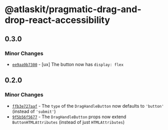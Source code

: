 # @atlaskit/pragmatic-drag-and-drop-react-accessibility

## 0.3.0

### Minor Changes

- [`ee9aa9b7300`](https://bitbucket.org/atlassian/atlassian-frontend/commits/ee9aa9b7300) - [ux] The button now has `display: flex`

## 0.2.0

### Minor Changes

- [`ffb3e727aaf`](https://bitbucket.org/atlassian/atlassian-frontend/commits/ffb3e727aaf) - The `type` of the `DragHandleButton` now defaults to `'button'` (instead of `'submit'`)
- [`9f5b56f5677`](https://bitbucket.org/atlassian/atlassian-frontend/commits/9f5b56f5677) - The `DragHandleButton` props now extend `ButtonHTMLAttributes` (instead of just `HTMLAttributes`)
